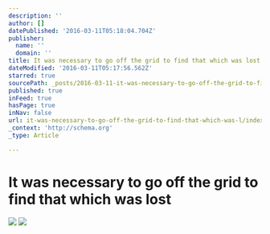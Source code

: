 ```yaml
---
description: ''
author: []
datePublished: '2016-03-11T05:18:04.704Z'
publisher:
  name: ''
  domain: ''
title: It was necessary to go off the grid to find that which was lost
dateModified: '2016-03-11T05:17:56.562Z'
starred: true
sourcePath: _posts/2016-03-11-it-was-necessary-to-go-off-the-grid-to-find-that-which-was-l.md
published: true
inFeed: true
hasPage: true
inNav: false
url: it-was-necessary-to-go-off-the-grid-to-find-that-which-was-l/index.html
_context: 'http://schema.org'
_type: Article

---
```

# It was necessary to go off the grid to find that which was lost
![](https://the-grid-user-content.s3-us-west-2.amazonaws.com/0ecc4128-1b0d-4b05-9131-cddcab1254a7.png)
![](https://the-grid-user-content.s3-us-west-2.amazonaws.com/3fe23c0f-6d7e-4ca3-97eb-27606182e1ef.png)